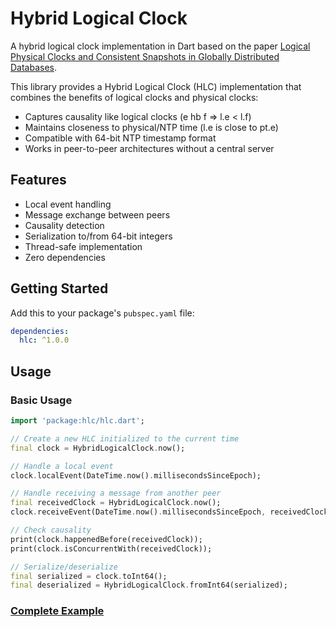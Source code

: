 # Hybrid Logical Clock

A hybrid logical clock implementation in Dart based on the paper
[Logical Physical Clocks and Consistent Snapshots in Globally Distributed Databases](https://cse.buffalo.edu/tech-reports/2014-04.pdf).

This library provides a Hybrid Logical Clock (HLC) implementation that combines the benefits of logical clocks and physical clocks:
- Captures causality like logical clocks (e hb f => l.e < l.f)
- Maintains closeness to physical/NTP time (l.e is close to pt.e)
- Compatible with 64-bit NTP timestamp format
- Works in peer-to-peer architectures without a central server

## Features

- Local event handling
- Message exchange between peers
- Causality detection
- Serialization to/from 64-bit integers
- Thread-safe implementation
- Zero dependencies

## Getting Started

Add this to your package's `pubspec.yaml` file:

```yaml
dependencies:
  hlc: ^1.0.0
```

## Usage

### Basic Usage

```dart
import 'package:hlc/hlc.dart';

// Create a new HLC initialized to the current time
final clock = HybridLogicalClock.now();

// Handle a local event
clock.localEvent(DateTime.now().millisecondsSinceEpoch);

// Handle receiving a message from another peer
final receivedClock = HybridLogicalClock.now();
clock.receiveEvent(DateTime.now().millisecondsSinceEpoch, receivedClock);

// Check causality
print(clock.happenedBefore(receivedClock));
print(clock.isConcurrentWith(receivedClock));

// Serialize/deserialize
final serialized = clock.toInt64();
final deserialized = HybridLogicalClock.fromInt64(serialized);
```

### [Complete Example](https://github.com/MattiaPispisa/crdt/packages/hlc/example/main.dart)
